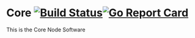 # Core [![Build Status](https://travis-ci.org/u-speak/core.svg?branch=master)](https://travis-ci.org/u-speak/core)[![Go Report Card](https://goreportcard.com/badge/github.com/u-speak/core)](https://goreportcard.com/report/github.com/u-speak/core)
This is the Core Node Software

